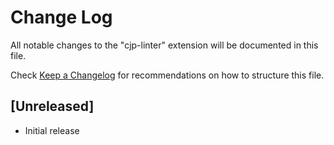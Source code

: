 # Change Log

All notable changes to the "cjp-linter" extension will be documented in this file.

Check [Keep a Changelog](http://keepachangelog.com/) for recommendations on how to structure this file.

## [Unreleased]

- Initial release